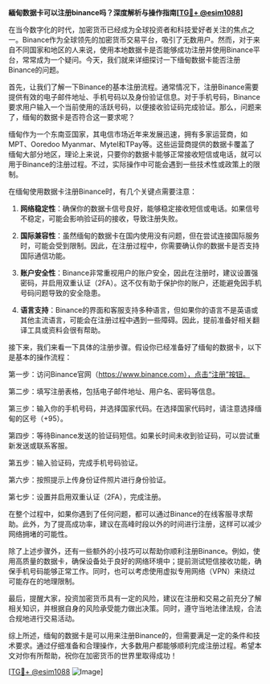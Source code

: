 **緬甸数据卡可以注册binance吗？深度解析与操作指南[[TG💪+ @esim1088](https://t.me/s/esim1088)]**

在当今数字化的时代，加密货币已经成为全球投资者和科技爱好者关注的焦点之一。Binance作为全球领先的加密货币交易平台，吸引了无数用户。然而，对于来自不同国家和地区的人来说，使用本地数据卡是否能够成功注册并使用Binance平台，常常成为一个疑问。今天，我们就来详细探讨一下缅甸数据卡能否注册Binance的问题。

首先，让我们了解一下Binance的基本注册流程。通常情况下，注册Binance需要提供有效的电子邮件地址、手机号码以及身份验证信息。对于手机号码，Binance要求用户输入一个当前使用的活跃号码，以便接收验证码完成验证。那么，问题来了，缅甸的数据卡是否符合这一要求呢？

缅甸作为一个东南亚国家，其电信市场近年来发展迅速，拥有多家运营商，如MPT、Ooredoo Myanmar、Mytel和TPay等。这些运营商提供的数据卡覆盖了缅甸大部分地区，理论上来说，只要你的数据卡能够正常接收短信或电话，就可以用于Binance的注册过程。不过，实际操作中可能会遇到一些技术性或政策上的限制。

在缅甸使用数据卡注册Binance时，有几个关键点需要注意：

1. **网络稳定性**：确保你的数据卡信号良好，能够稳定接收短信或电话。如果信号不稳定，可能会影响验证码的接收，导致注册失败。

2. **国际兼容性**：虽然缅甸的数据卡在国内使用没有问题，但在尝试连接国际服务时，可能会受到限制。因此，在注册过程中，你需要确认你的数据卡是否支持国际通信功能。

3. **账户安全性**：Binance非常重视用户的账户安全，因此在注册时，建议设置强密码，并启用双重认证（2FA）。这不仅有助于保护你的账户，还能避免因手机号码问题导致的安全隐患。

4. **语言支持**：Binance的界面和客服支持多种语言，但如果你的语言不是英语或其他主流语言，可能会在注册过程中遇到一些障碍。因此，提前准备好相关翻译工具或资料会很有帮助。

接下来，我们来看一下具体的注册步骤。假设你已经准备好了缅甸的数据卡，以下是基本的操作流程：

第一步：访问Binance官网（https://www.binance.com），点击“注册”按钮。

第二步：填写注册表格，包括电子邮件地址、用户名、密码等信息。

第三步：输入你的手机号码，并选择国家代码。在选择国家代码时，请注意选择缅甸的区号（+95）。

第四步：等待Binance发送的验证码短信。如果长时间未收到验证码，可以尝试重新发送或联系客服。

第五步：输入验证码，完成手机号码验证。

第六步：按照提示上传身份证件照片进行身份验证。

第七步：设置并启用双重认证（2FA），完成注册。

在整个过程中，如果你遇到了任何问题，都可以通过Binance的在线客服寻求帮助。此外，为了提高成功率，建议在高峰时段以外的时间进行注册，这样可以减少网络拥堵的可能性。

除了上述步骤外，还有一些额外的小技巧可以帮助你顺利注册Binance。例如，使用高质量的数据卡，确保设备处于良好的网络环境中；提前测试短信接收功能，确保手机号码能够正常工作。同时，也可以考虑使用虚拟专用网络（VPN）来绕过可能存在的地理限制。

最后，提醒大家，投资加密货币具有一定的风险，建议在注册和交易之前充分了解相关知识，并根据自身的风险承受能力做出决策。同时，遵守当地法律法规，合法合规地进行交易活动。

综上所述，缅甸的数据卡是可以用来注册Binance的，但需要满足一定的条件和技术要求。通过仔细准备和合理操作，大多数用户都能够顺利完成注册过程。希望本文对你有所帮助，祝你在加密货币的世界里取得成功！

[[TG💪+ @esim1088](https://t.me/s/esim1088) ![Image](https://i.postimg.cc/4NQfJmqS/Snipaste-2025-05-13-00-14-12.png)]